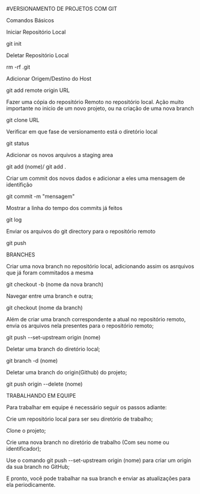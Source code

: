 #VERSIONAMENTO DE PROJETOS COM GIT
		
Comandos Básicos 
	     	 
Iniciar Repositório Local

git init

Deletar Repositório Local

rm -rf .git
      	   	         
Adicionar Origem/Destino do Host

git add remote origin URL 
	        
Fazer uma cópia do repositório Remoto no repositório local.
Ação muito importante no inicio de um novo projeto, ou na criação
de uma nova branch	  
		
git clone URL
	
Verificar em que fase de versionamento está o diretório local

git status 
	      
Adicionar os novos arquivos a staging area 	        
	
git add (nome)/ git add .
	
Criar um commit dos novos dados e adicionar a eles uma mensagem
de identifição		
	
git commit -m  "mensagem"
         	
Mostrar a linha do tempo dos commits já feitos
		
git log 
	
Enviar os arquivos do git directory para o repositório remoto	
	
git push 
	
		
BRANCHES

Criar uma nova branch no repositório local, adicionando assim os asrquivos que já
foram commitados a mesma

git checkout -b (nome da nova branch)
	
Navegar entre uma branch e outra;        	
	
git checkout (nome da branch)
		
Além de criar uma branch correspondente a atual no 
repositório remoto, envia os arquivos nela presentes para o repositório remoto;	

git push --set-upstream origin (nome)
	
Deletar uma branch do diretório local;		
	
git branch -d (nome)
	
Deletar uma branch do origin(Github) do projeto;	
	        
git push origin --delete (nome)
	
		
		
TRABALHANDO EM EQUIPE
	
Para trabalhar em equipe é necessário seguir os passos adiante:
	
Crie um repositório local para ser seu diretório de trabalho;

Clone o projeto;		

Crie uma nova branch no diretório de trabalho (Com seu nome ou identificador);

Use o comando git push --set-upstream origin (nome) para criar um origin
da sua branch no GitHub;
		
E pronto, você pode trabalhar na sua branch e enviar as atualizações para ela	periodicamente.
	
	
	
